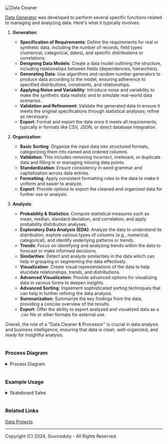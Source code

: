 ![Data Cleaner](https://github.com/sourceduty/Data_Cleaner/assets/123030236/33477d90-704b-4a06-b07b-5af08bb642f4)

[Data Generator](https://chat.openai.com/g/g-z6S0qcei3-data-generator) was developed to perform several specific functions related to managing and analyzing data. Here's what it typically involves:

1. **Generation**:
   
   - **Specification of Requirements**: Define the requirements for real or synthetic data, including the number of records, field types (numerical, categorical, dates), and specific distributions or correlations.
   - **Designing Data Models**: Create a data model outlining the structure, including relationships between fields (dependencies, hierarchies).
   - **Generating Data**: Use algorithms and random number generators to produce data according to the model, ensuring adherence to specified distributions, constraints, and relationships.
   - **Applying Noise and Variability**: Introduce noise and variability to make the synthetic data realistic and to simulate real-world data scenarios.
   - **Validation and Refinement**: Validate the generated data to ensure it meets the original specifications through statistical analyses; refine as necessary.
   - **Export**: Format and export the data once it meets all requirements, typically in formats like CSV, JSON, or direct database integration.


2. **Organization**:
   - **Basic Sorting**: Organize the input data into structured formats, categorizing them into named and ordered columns.
   - **Validation**: This includes removing incorrect, irrelevant, or duplicate data and filling in or managing missing data points.
   - **Standardization**: Ensure consistency in word grammar and capitalization across data entries.
   - **Formatting**: Apply consistent formatting rules to the data to make it uniform and easier to analyze.
   - **Export**: Provide options to export the cleaned and organized data for further use or analysis.

3. **Analysis**:
   - **Probability & Statistics**: Compute statistical measures such as mean, median, standard deviation, and correlation, and apply probability distribution analyses.
   - **Exploratory Data Analysis (EDA)**: Analyze the data to understand its distribution, explore various types of columns (e.g., numerical, categorical), and identify underlying patterns or trends.
   - **Trends**: Focus on identifying and analyzing trends within the data to forecast or make informed decisions.
   - **Similarities**: Detect and analyze similarities in the data which can help in grouping or segmenting the data effectively.
   - **Visualization**: Create visual representations of the data to help elucidate relationships, trends, and distributions.
   - **Advanced Visualization**: Provide advanced options for visualizing data in various forms to deepen insights.
   - **Advanced Sorting**: Implement sophisticated sorting techniques that can help in further refining the data analysis.
   - **Summarization**: Summarize the key findings from the data, providing a concise overview of the results.
   - **Export**: Offer the ability to export analyzed and visualized data as a .csv file or other formats for external use.

Overall, the role of a "Data Cleaner & Processor" is crucial in data analysis and business intelligence, ensuring that data is clean, well-organized, and ready for insightful analysis.

#
### Process Diagram

<details><summary>Process Diagram</summary>
<br>

```
+-----------------------+       +-----------------------+       +-----------------------+
|       Generation      |   →   |     Organization      |   →   |       Analysis        |
+-----------------------+       +-----------------------+       +-----------------------+
|  1. Real Data         |       |  1. Basic Sorting     |       |  1. Probability &     |
|    - Web search for   |       |    - Organize data    |       |     Statistics        |
|      data sources     |       |      into columns     |       |    - Perform stats    |
|                       |       |                       |       |      computations     |
|  2. Synthetic         |       |  2. Validation        |       |  2. Exploratory Data  |
|    - Generate         |       |    - Remove incorrect |       |     Analysis          |
|      synthetic data   |       |      data             |       |    - Explore data     |
|                       |       |                       |       |      distribution     |
|  3. Process           |       |  3. Standard          |       |  3. Trends            |
|    - Use organization |       |    - Standardize text |       |    - Identify trends  |
|      process          |       |                       |       |                       |
|                       |       |  4. Format            |       |  4. Similarities      |
|                       |       |    - Ensure           |       |    - Find similarities|
|                       |       |      consistent       |       |                       |
|                       |       |      formatting       |       |  5. Visualization     |
|                       |       |                       |       |    - Visualize data   |
|                       |       |  5. Export            |       |                       |
|                       |       |    - Prepare data     |       |  6. Advanced          |
|                       |       |      for download     |       |     Visualization     |
|                       |       |                       |       |    - Different types  |
|                       |       |                       |       |      of charts        |
|                       |       |                       |       |  7. Advanced Sorting  |
|                       |       |                       |       |    - Use advanced     |
|                       |       |                       |       |      sorting methods  |
|                       |       |                       |       |  8. Summarization     |
|                       |       |                       |       |    - Summarize data   |
|                       |       |                       |       |  9. Export            |
|                       |       |                       |       |    - Prepare final    |
|                       |       |                       |       |      data for download|
+-----------------------+       +-----------------------+       +-----------------------+                      
```

<br>    
</details>

#
### Example Usage

<details><summary>Skateboard Sales</summary>
<br>

[Skateboard_Market_Data.csv](https://github.com/sourceduty/Data_Generator/files/15119031/Skateboard_Market_Data.csv)

The global skateboard market was valued at approximately USD 3.6 billion in 2023 and is expected to experience sustained growth due to the increasing popularity of skateboarding among the youth, who view it not only as a physical activity but also as a form of artistic expression and social connection​ (dataintelo)​. The market is projected to grow from USD 2.83 billion in 2023 to USD 4.16 billion by 2031, with a compound annual growth rate (CAGR) of 4.38%​ (skyquestt)​.

North America holds a significant share of the skateboard market, driven by a strong skateboarding culture and high market awareness. In Europe, the market is also expanding, supported by the rise of skateboarding influencers and events​ (grandviewresearch)​. The Asia Pacific region is expected to register the fastest growth, thanks to increasing awareness of outdoor sports and rising health concerns related to obesity and physical inactivity among children​ (grandviewresearch)​.

Key factors contributing to market growth include technological innovations in skateboard design, such as the introduction of electric skateboards and smart skateboards equipped with IoT technology. There is also a growing emphasis on eco-friendly materials and practices in the manufacturing of skateboards​ (Cognitive Market Research)​.

![Skateboard_Market_Growth](https://github.com/sourceduty/Data_Generator/assets/123030236/56248b4a-870e-49c6-ab85-6628118a2f60)

<br>    
</details>

#
### Related Links

[Data Projects](https://github.com/sourceduty/Data_Projects)

***
Copyright (C) 2024, Sourceduty - All Rights Reserved.
